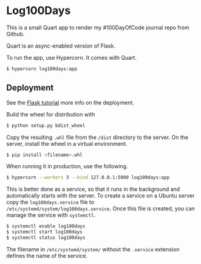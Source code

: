 # Log100Days

This is a small Quart app to render my #100DayOfCode journal repo from Github.

Quart is an async-enabled version of Flask.

To run the app, use Hypercorn. It comes with Quart.
```sh
$ hypercorn log100days:app
```


## Deployment

See the [Flask tutorial](https://flask.palletsprojects.com/en/1.1.x/tutorial/deploy/) more info on the deployment.

Build the wheel for distribution with
```sh
$ python setup.py bdist_wheel
```

Copy the resulting `.whl` file from the `/dist` directory to the server.
On the server, install the wheel in a virtual environment.
```sh
$ pip install <filename>.whl
```

When running it in production, use the following.
```sh
$ hypercorn --workers 3 --bind 127.0.0.1:5000 log100days:app
```

This is better done as a service, so that it runs in the background and automatically starts with the server.
To create a service on a Ubuntu server copy the `log100days.service` file to `/etc/systemd/system/log100days.service`.
Once this file is created, you can manage the service with `systemctl`.

```sh
$ systemctl enable log100days
$ systemctl start log100days
$ systemctl status log100days
```

The filename in `/etc/systemd/system/` without the `.service` extension defines the name of the service.